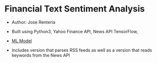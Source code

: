 # Financial Text Sentiment Analysis
- Author: Jose Renteria
- Built using Python3, Yahoo Finance API, News API
    TensorFlow,
-  [ML Model](https://huggingface.co/ProsusAI/finbert?text=Stocks+rallied+and+the+British+pound+gained.)

- Includes version that parses RSS feeds as well as a version that reads keywords from the News API